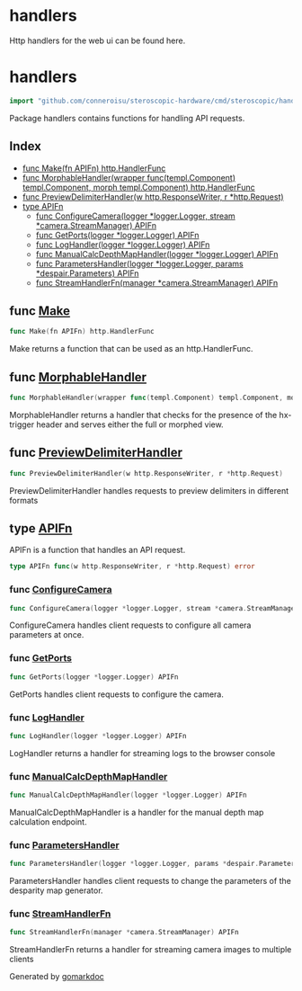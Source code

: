 # handlers

Http handlers for the web ui can be found here.

<!-- gomarkdoc:embed:start -->

<!-- Code generated by gomarkdoc. DO NOT EDIT -->

# handlers

```go
import "github.com/conneroisu/steroscopic-hardware/cmd/steroscopic/handlers"
```

Package handlers contains functions for handling API requests.

## Index

- [func Make\(fn APIFn\) http.HandlerFunc](<#Make>)
- [func MorphableHandler\(wrapper func\(templ.Component\) templ.Component, morph templ.Component\) http.HandlerFunc](<#MorphableHandler>)
- [func PreviewDelimiterHandler\(w http.ResponseWriter, r \*http.Request\)](<#PreviewDelimiterHandler>)
- [type APIFn](<#APIFn>)
  - [func ConfigureCamera\(logger \*logger.Logger, stream \*camera.StreamManager\) APIFn](<#ConfigureCamera>)
  - [func GetPorts\(logger \*logger.Logger\) APIFn](<#GetPorts>)
  - [func LogHandler\(logger \*logger.Logger\) APIFn](<#LogHandler>)
  - [func ManualCalcDepthMapHandler\(logger \*logger.Logger\) APIFn](<#ManualCalcDepthMapHandler>)
  - [func ParametersHandler\(logger \*logger.Logger, params \*despair.Parameters\) APIFn](<#ParametersHandler>)
  - [func StreamHandlerFn\(manager \*camera.StreamManager\) APIFn](<#StreamHandlerFn>)


<a name="Make"></a>
## func [Make](<https://github.com/conneroisu/steroscopic-hardware/blob/main/cmd/steroscopic/handlers/api.go#L15>)

```go
func Make(fn APIFn) http.HandlerFunc
```

Make returns a function that can be used as an http.HandlerFunc.

<a name="MorphableHandler"></a>
## func [MorphableHandler](<https://github.com/conneroisu/steroscopic-hardware/blob/main/cmd/steroscopic/handlers/api.go#L34-L37>)

```go
func MorphableHandler(wrapper func(templ.Component) templ.Component, morph templ.Component) http.HandlerFunc
```

MorphableHandler returns a handler that checks for the presence of the hx\-trigger header and serves either the full or morphed view.

<a name="PreviewDelimiterHandler"></a>
## func [PreviewDelimiterHandler](<https://github.com/conneroisu/steroscopic-hardware/blob/main/cmd/steroscopic/handlers/delim.go#L15>)

```go
func PreviewDelimiterHandler(w http.ResponseWriter, r *http.Request)
```

PreviewDelimiterHandler handles requests to preview delimiters in different formats

<a name="APIFn"></a>
## type [APIFn](<https://github.com/conneroisu/steroscopic-hardware/blob/main/cmd/steroscopic/handlers/api.go#L12>)

APIFn is a function that handles an API request.

```go
type APIFn func(w http.ResponseWriter, r *http.Request) error
```

<a name="ConfigureCamera"></a>
### func [ConfigureCamera](<https://github.com/conneroisu/steroscopic-hardware/blob/main/cmd/steroscopic/handlers/configure.go#L47-L50>)

```go
func ConfigureCamera(logger *logger.Logger, stream *camera.StreamManager) APIFn
```

ConfigureCamera handles client requests to configure all camera parameters at once.

<a name="GetPorts"></a>
### func [GetPorts](<https://github.com/conneroisu/steroscopic-hardware/blob/main/cmd/steroscopic/handlers/targets.go#L14-L16>)

```go
func GetPorts(logger *logger.Logger) APIFn
```

GetPorts handles client requests to configure the camera.

<a name="LogHandler"></a>
### func [LogHandler](<https://github.com/conneroisu/steroscopic-hardware/blob/main/cmd/steroscopic/handlers/stream.go#L111-L113>)

```go
func LogHandler(logger *logger.Logger) APIFn
```

LogHandler returns a handler for streaming logs to the browser console

<a name="ManualCalcDepthMapHandler"></a>
### func [ManualCalcDepthMapHandler](<https://github.com/conneroisu/steroscopic-hardware/blob/main/cmd/steroscopic/handlers/manual.go#L10-L12>)

```go
func ManualCalcDepthMapHandler(logger *logger.Logger) APIFn
```

ManualCalcDepthMapHandler is a handler for the manual depth map calculation endpoint.

<a name="ParametersHandler"></a>
### func [ParametersHandler](<https://github.com/conneroisu/steroscopic-hardware/blob/main/cmd/steroscopic/handlers/configure.go#L15>)

```go
func ParametersHandler(logger *logger.Logger, params *despair.Parameters) APIFn
```

ParametersHandler handles client requests to change the parameters of the desparity map generator.

<a name="StreamHandlerFn"></a>
### func [StreamHandlerFn](<https://github.com/conneroisu/steroscopic-hardware/blob/main/cmd/steroscopic/handlers/stream.go#L19>)

```go
func StreamHandlerFn(manager *camera.StreamManager) APIFn
```

StreamHandlerFn returns a handler for streaming camera images to multiple clients

Generated by [gomarkdoc](<https://github.com/princjef/gomarkdoc>)


<!-- gomarkdoc:embed:end -->

